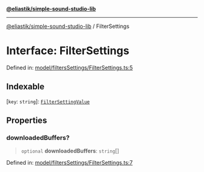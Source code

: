 [**@eliastik/simple-sound-studio-lib**](../README.md)

***

[@eliastik/simple-sound-studio-lib](../globals.md) / FilterSettings

# Interface: FilterSettings

Defined in: [model/filtersSettings/FilterSettings.ts:5](https://github.com/Eliastik/simple-sound-studio-lib/blob/b65a8fd23e374795fe23a2588430ae96578f8619/lib/model/filtersSettings/FilterSettings.ts#L5)

## Indexable

\[`key`: `string`\]: [`FilterSettingValue`](../type-aliases/FilterSettingValue.md)

## Properties

### downloadedBuffers?

> `optional` **downloadedBuffers**: `string`[]

Defined in: [model/filtersSettings/FilterSettings.ts:7](https://github.com/Eliastik/simple-sound-studio-lib/blob/b65a8fd23e374795fe23a2588430ae96578f8619/lib/model/filtersSettings/FilterSettings.ts#L7)
